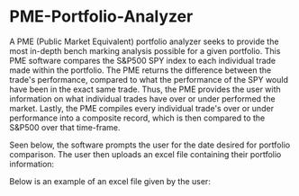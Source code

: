 # PME-Portfolio-Analyzer
A PME (Public Market Equivalent) portfolio analyzer seeks to provide the most in-depth bench marking analysis possible for a given portfolio. This PME software compares the S&amp;P500 SPY index to each individual trade made within the portfolio. The PME returns the difference between the trade's performance, compared to what the performance of the SPY would have been in the exact same trade. Thus, the PME provides the user with information on what individual trades have over or under performed the market. Lastly, the PME compiles every individual trade's over or under performance into a composite record, which is then compared to the S&amp;P500 over that time-frame.

Seen below, the software prompts the user for the date desired for portfolio comparison. The user then uploads an excel file containing their portfolio information:

Below is an example of an excel file given by the user:



